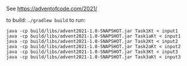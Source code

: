 See https://adventofcode.com/2021/

to build: `./gradlew build`
to run:
```
java -cp build/libs/advent2021-1.0-SNAPSHOT.jar Task1Kt < input1
java -cp build/libs/advent2021-1.0-SNAPSHOT.jar Task1aKt < input1
java -cp build/libs/advent2021-1.0-SNAPSHOT.jar Task2Kt < input2
java -cp build/libs/advent2021-1.0-SNAPSHOT.jar Task2aKt < input2
java -cp build/libs/advent2021-1.0-SNAPSHOT.jar Task3Kt < input3
java -cp build/libs/advent2021-1.0-SNAPSHOT.jar Task3aKt < input3
```
